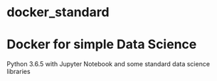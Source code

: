 # docker_standard
# Docker for simple Data Science

Python 3.6.5 with Jupyter Notebook and some standard data science libraries
